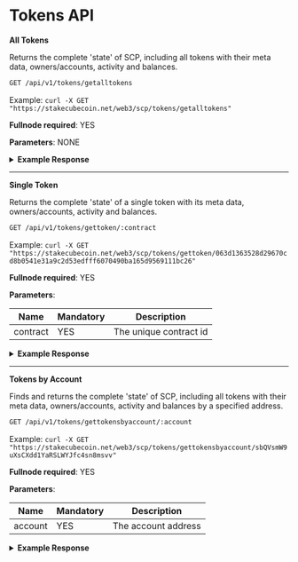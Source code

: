 # Tokens API

**All Tokens**

Returns the complete 'state' of SCP, including all tokens with their meta data, owners/accounts, activity and balances.

```bash
GET /api/v1/tokens/getalltokens
```

Example: `curl -X GET "https://stakecubecoin.net/web3/scp/tokens/getalltokens"`

**Fullnode required**: YES

**Parameters**: NONE

<details>
<summary><strong>Example Response</strong></summary>
<p>

```json
[
    {
        "version": 2,
        "contract": "063d1363528d29670cd8b0541e31a9c2d53edfff6070490ba165d9569111bc26",
        "name": "Moments",
        "ticker": "MMT",
        "maxSupply": 1000000000000000,
        "supply": 522113447567462,
        "creator": "sVJzD3nn4sFcadjZLXfo2UNMfTHqMd1B4W",
        "owners": [
            {
                "address": "sNVWSUa9tfNuPqeuUTjoUDo8tsbo355xej",
                "balance": 31615991124,
                "unclaimed_balance": 46880513,
                "lastTxBlock": 182409,
                "activity": [
                    {
                        "id": "104983ed44a50d2c02588f1a5a7640580760f03fe281c160fab00bc08e16962b",
                        "block": 178388,
                        "type": "received",
                        "amount": 25503850291
                    },
                    {
                        "id": "d4c4dc30d5f3eb5200205a6d1dfa4c31dddc2cbdc66aebe4cf140f8eccb2a010",
                        "block": 180286,
                        "type": "staked",
                        "amount": 34191380
                    },
                    {
                        "id": "4bd18b8a3a14185e82fb48808c7024601ff4c73046af9230f886c2fe21d86261",
                        "block": 180288,
                        "type": "sent",
                        "amount": 25538041671
                    },
                    ...
                ]
            }
        ],
        "inflation": 380000000,
        "minAge": 60
    },
    ...
]
```

</p>
</details>  

---

**Single Token**

Returns the complete 'state' of a single token with its meta data, owners/accounts, activity and balances.

```bash
GET /api/v1/tokens/gettoken/:contract
```

Example: `curl -X GET "https://stakecubecoin.net/web3/scp/tokens/gettoken/063d1363528d29670cd8b0541e31a9c2d53edfff6070490ba165d9569111bc26"`

**Fullnode required**: YES

**Parameters**:

| Name | Mandatory | Description |
|---------|---------|---------|
| contract | YES | The unique contract id |

<details>
<summary><strong>Example Response</strong></summary>
<p>

```json
{
    "version": 2,
    "contract": "063d1363528d29670cd8b0541e31a9c2d53edfff6070490ba165d9569111bc26",
    "name": "Moments",
    "ticker": "MMT",
    "maxSupply": 1000000000000000,
    "supply": 522113447567462,
    "creator": "sVJzD3nn4sFcadjZLXfo2UNMfTHqMd1B4W",
    "owners": [
        {
            "address": "sNVWSUa9tfNuPqeuUTjoUDo8tsbo355xej",
            "balance": 31615991124,
            "unclaimed_balance": 46880513,
            "lastTxBlock": 182409,
            "activity": [
                {
                    "id": "104983ed44a50d2c02588f1a5a7640580760f03fe281c160fab00bc08e16962b",
                    "block": 178388,
                    "type": "received",
                    "amount": 25503850291
                },
                {
                    "id": "d4c4dc30d5f3eb5200205a6d1dfa4c31dddc2cbdc66aebe4cf140f8eccb2a010",
                    "block": 180286,
                    "type": "staked",
                    "amount": 34191380
                },
                {
                    "id": "4bd18b8a3a14185e82fb48808c7024601ff4c73046af9230f886c2fe21d86261",
                    "block": 180288,
                    "type": "sent",
                    "amount": 25538041671
                },
                ...
            ]
        }
    ],
    "inflation": 380000000,
    "minAge": 60
}
```

</p>
</details>  

---

**Tokens by Account**

Finds and returns the complete 'state' of SCP, including all tokens with their meta data, owners/accounts, activity and balances by a specified address.

```bash
GET /api/v1/tokens/gettokensbyaccount/:account
```

Example: `curl -X GET "https://stakecubecoin.net/web3/scp/tokens/gettokensbyaccount/sbQVsmW9uXsCXdd1YaRSLWYJfc4sn8msvv"`

**Fullnode required**: YES

**Parameters**:

| Name | Mandatory | Description |
|---------|---------|---------|
| account | YES | The account address |

<details>
<summary><strong>Example Response</strong></summary>
<p>

```json
[
    {
        "token": {
            "version": 2,
            "contract": "69a3bd3c864b69390e02cc43a0f9725d2736f8129cea527e333af472bc92a05b",
            "name": "SCP-Faucet",
            "ticker": "TEST",
            "maxSupply": 5000000000000000,
            "supply": 52652787702025,
            "creator": "sY2NPdY7TSpmH3Es1Ao4cB8mB9odbT1S2g",
            "inflation": 500000000,
            "minAge": 2
        },
        "account": {
            "address": "sbQVsmW9uXsCXdd1YaRSLWYJfc4sn8msvv",
            "balance": 10022551565686,
            "unclaimed_balance": 932696376542,
            "lastTxBlock": 174704,
            "activity": [
                {
                    "id": "bbe9c893d2873f168beae6b13b2ce312ddacaea4bf79ec1bce5f058238ae777f",
                    "block": 174704,
                    "type": "received",
                    "amount": 10000000000000
                },
                {
                    "id": "a51269b6dd7a75dc7dc7ac63b98dead476c7c422f68906df6df9ec3721a35a35",
                    "block": 174905,
                    "type": "staked",
                    "amount": 19679146218
                },
                {
                    "id": "358dc2ca2ac7e1331d953868b3d1a9de07a4ab881e67d6f1facf73a70152a8fb",
                    "block": 174930,
                    "type": "staked",
                    "amount": 2476156000
                },
                {
                    "id": "32660d6f9ca16b9b003ca49c4965b5b59a55f39b0db41ad15d45cacb43b71b89",
                    "block": 174934,
                    "type": "staked",
                    "amount": 396263468
                }
            ]
        }
	},
    ...
]
```

</p>
</details>